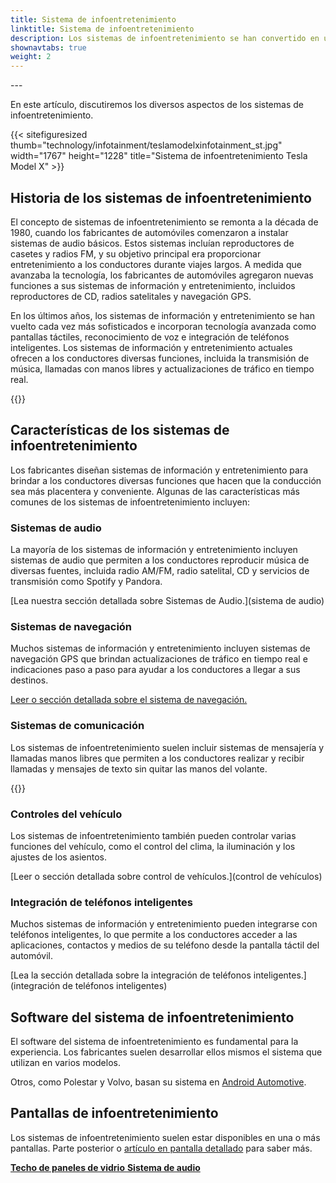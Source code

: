 ```yaml
---
title: Sistema de infoentretenimiento
linktitle: Sistema de infoentretenimiento
description: Los sistemas de infoentretenimiento se han convertido en una característica estándar en la mayoría de los automóviles modernos. Combinan funcionalidades de entretenimiento e información, brindando a los conductores acceso a música, navegación, comunicación y controles del vehículo.
shownavtabs: true
weight: 2
---
```

<!-- markdownlint-disable MD033 -->---

  En este artículo, discutiremos los diversos aspectos de los sistemas de infoentretenimiento.

  {{< sitefiguresized thumb="technology/infotainment/teslamodelxinfotainment_st.jpg" width="1767" height="1228" title="Sistema de infoentretenimiento Tesla Model X" >}}


## Historia de los sistemas de infoentretenimiento

El concepto de sistemas de infoentretenimiento se remonta a la década de 1980, cuando los fabricantes de automóviles comenzaron a instalar sistemas de audio básicos. Estos sistemas incluían reproductores de casetes y radios FM, y su objetivo principal era proporcionar entretenimiento a los conductores durante viajes largos. A medida que avanzaba la tecnología, los fabricantes de automóviles agregaron nuevas funciones a sus sistemas de información y entretenimiento, incluidos reproductores de CD, radios satelitales y navegación GPS.

En los últimos años, los sistemas de información y entretenimiento se han vuelto cada vez más sofisticados e incorporan tecnología avanzada como pantallas táctiles, reconocimiento de voz e integración de teléfonos inteligentes. Los sistemas de información y entretenimiento actuales ofrecen a los conductores diversas funciones, incluida la transmisión de música, llamadas con manos libres y actualizaciones de tráfico en tiempo real.

{{<evkxdisplayaddarticle />}}

## Características de los sistemas de infoentretenimiento

Los fabricantes diseñan sistemas de información y entretenimiento para brindar a los conductores diversas funciones que hacen que la conducción sea más placentera y conveniente. Algunas de las características más comunes de los sistemas de infoentretenimiento incluyen:

### Sistemas de audio

La mayoría de los sistemas de información y entretenimiento incluyen sistemas de audio que permiten a los conductores reproducir música de diversas fuentes, incluida radio AM/FM, radio satelital, CD y servicios de transmisión como Spotify y Pandora.

[Lea nuestra sección detallada sobre Sistemas de Audio.](sistema de audio)

### Sistemas de navegación

Muchos sistemas de información y entretenimiento incluyen sistemas de navegación GPS que brindan actualizaciones de tráfico en tiempo real e indicaciones paso a paso para ayudar a los conductores a llegar a sus destinos.

[Leer o sección detallada sobre el sistema de navegación.](navegación)

### Sistemas de comunicación

Los sistemas de infoentretenimiento suelen incluir sistemas de mensajería y llamadas manos libres que permiten a los conductores realizar y recibir llamadas y mensajes de texto sin quitar las manos del volante.

{{<evkxdisplayaddarticle />}}

### Controles del vehículo

Los sistemas de infoentretenimiento también pueden controlar varias funciones del vehículo, como el control del clima, la iluminación y los ajustes de los asientos.

[Leer o sección detallada sobre control de vehículos.](control de vehículos)

### Integración de teléfonos inteligentes

Muchos sistemas de información y entretenimiento pueden integrarse con teléfonos inteligentes, lo que permite a los conductores acceder a las aplicaciones, contactos y medios de su teléfono desde la pantalla táctil del automóvil.

[Lea la sección detallada sobre la integración de teléfonos inteligentes.](integración de teléfonos inteligentes)

## Software del sistema de infoentretenimiento

El software del sistema de infoentretenimiento es fundamental para la experiencia. Los fabricantes suelen desarrollar ellos mismos el sistema que utilizan en varios modelos.

Otros, como Polestar y Volvo, basan su sistema en [Android Automotive](https://source.android.com/docs/devices/automotive/start/what_automotive).

## Pantallas de infoentretenimiento

Los sistemas de infoentretenimiento suelen estar disponibles en una o más pantallas. Parte posterior o [artículo en pantalla detallado](../userinterface/screens/) para saber más.

<div class="mt-3 mb-3">
     <a href="../glassroof/" class="text-decoration-none text-black"><strong><i class="bi-arrow-left"></i> Techo de paneles de vidrio</strong> </a>
     <a href="audiosystem/" class="text-decoration-none text-black float-end"><strong>Sistema de audio <i class="bi-arrow-right"></i></strong></a>
</div>
